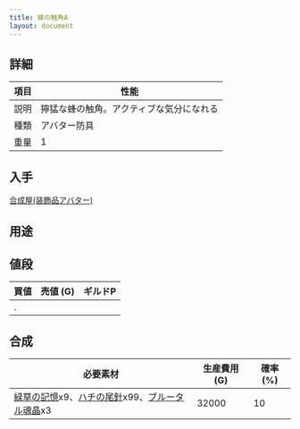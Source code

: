 ```yaml
---
title: 蜂の触角A
layout: document
---
```

## 詳細

|項目|性能|
|---|---|
|説明|獰猛な蜂の触角。アクティブな気分になれる|
|種類|アバター防具|
|重量|1|

## 入手

[合成屋(装飾品アバター)](合成屋(装飾品アバター))

## 用途

## 値段

|買値|売値 (G)|ギルドP|
|---|---|---|
|.|||

## 合成

|必要素材|生産費用 (G)|確率 (%)|
|---|---|---|
|[緑草の記憶](緑草の記憶)x9、[ハチの尾針](ハチの尾針)x99、[ブルータル魂晶](ブルータル魂晶)x3|32000|10|
